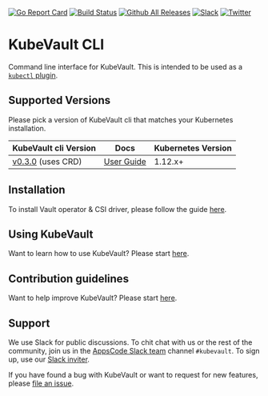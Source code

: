 [![Go Report Card](https://goreportcard.com/badge/kubevault.dev/cli)](https://goreportcard.com/report/kubevault.dev/cli)
[![Build Status](https://github.com/kubevault/cli/workflows/CI/badge.svg)](https://github.com/kubevault/cli/actions?workflow=CI)
[![Github All Releases](https://img.shields.io/github/downloads/kubevault/cli/total.svg)](https://github.com/kubevault/cli/releases)
[![Slack](https://shields.io/badge/Join_Slack-salck?color=4A154B&logo=slack)](https://slack.appscode.com)
[![Twitter](https://img.shields.io/twitter/follow/kubevault.svg?style=social&logo=twitter&label=Follow)](https://twitter.com/intent/follow?screen_name=KubeVault)

# KubeVault CLI

Command line interface for KubeVault. This is intended to be used as a [`kubectl` plugin](https://kubernetes.io/docs/tasks/extend-kubectl/kubectl-plugins/).

## Supported Versions

Please pick a version of KubeVault cli that matches your Kubernetes installation.

| KubeVault cli Version                                                    | Docs                                                           | Kubernetes Version |
|--------------------------------------------------------------------------|----------------------------------------------------------------|--------------------|
| [v0.3.0](https://github.com/kubevault/cli/releases/tag/v0.3.0) (uses CRD)  | [User Guide](https://github.com/kubevault/docs/tree/v0.3.0)       | 1.12.x+            |

## Installation
To install Vault operator & CSI driver, please follow the guide [here](https://kubevault.com/docs/latest/setup/).

## Using KubeVault
Want to learn how to use KubeVault? Please start [here](https://kubevault.com/docs/latest/guides/).

## Contribution guidelines
Want to help improve KubeVault? Please start [here](https://kubevault.com/docs/latest/setup/developer-guide/overview/).

## Support

We use Slack for public discussions. To chit chat with us or the rest of the community, join us in the [AppsCode Slack team](https://appscode.slack.com/messages/kubevault/) channel `#kubevault`. To sign up, use our [Slack inviter](https://slack.appscode.com/).

If you have found a bug with KubeVault or want to request for new features, please [file an issue](https://github.com/kubevault/project/issues/new).
